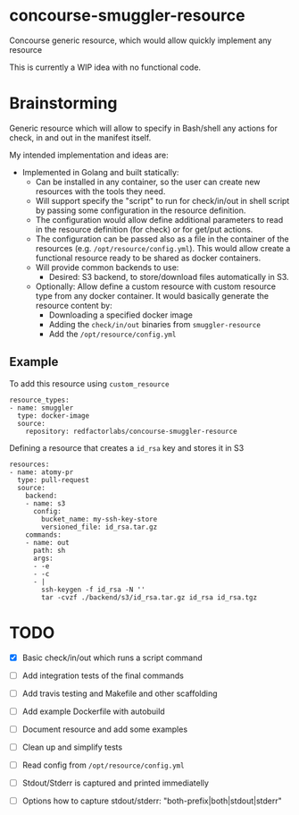 # concourse-smuggler-resource

Concourse generic resource, which would allow quickly implement any resource

This is currently a WIP idea with no functional code.

# Brainstorming

Generic resource which will allow to specify in Bash/shell any actions for
check, in and out in the manifest itself.

My intended implementation and ideas are:

  * Implemented in Golang and built statically:
    * Can be installed in any container, so the user can create new resources
      with the tools they need.
    * Will support specify the "script" to run for check/in/out in shell script
      by passing some configuration in the resource definition.
    * The configuration would allow define additional parameters to read in
      the resource definition (for check) or for get/put actions.
    * The configuration can be passed also as a file in the container of the
      resources (e.g. `/opt/resource/config.yml`). This would allow create
      a functional resource ready to be shared as docker containers.
    * Will provide common backends to use:
      * Desired: S3 backend, to store/download files automatically in S3.
    * Optionally: Allow define a custom resource with custom resource type
      from any docker container. It would basically generate the resource
      content by:
       * Downloading a specified docker image
       * Adding the `check/in/out` binaries from `smuggler-resource`
       * Add the `/opt/resource/config.yml`

## Example

To add this resource using `custom_resource`

```
resource_types:
- name: smuggler
  type: docker-image
  source:
    repository: redfactorlabs/concourse-smuggler-resource
```

Defining a resource that creates a `id_rsa` key and stores it in S3

```
resources:
- name: atomy-pr
  type: pull-request
  source:
    backend:
    - name: s3
      config:
        bucket_name: my-ssh-key-store
        versioned_file: id_rsa.tar.gz
    commands:
    - name: out
      path: sh
      args:
      - -e
      - -c
      - |
        ssh-keygen -f id_rsa -N ''
        tar -cvzf ./backend/s3/id_rsa.tar.gz id_rsa id_rsa.tgz
```

# TODO

 * [X] Basic check/in/out which runs a script command
 * [ ] Add integration tests of the final commands
 * [ ] Add travis testing and Makefile and other scaffolding
 * [ ] Add example Dockerfile with autobuild
 * [ ] Document resource and add some examples
 * [ ] Clean up and simplify tests
 * [ ] Read config from `/opt/resource/config.yml`
 * [ ] Stdout/Stderr is captured and printed immediatelly
 * [ ] Options how to capture stdout/stderr: "both-prefix|both|stdout|stderr"

